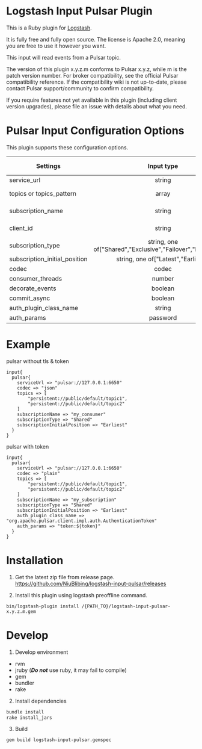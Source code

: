 # Logstash Input Pulsar Plugin

This is a Ruby plugin for [Logstash](https://github.com/elastic/logstash).

It is fully free and fully open source. The license is Apache 2.0, meaning you are free to use it however you want.

This input will read events from a Pulsar topic.

The version of this plugin x.y.z.m conforms to Pulsar x.y.z, while m is the patch version number. For broker compatibility, see the official Pulsar compatibility reference. If the compatibility wiki is not up-to-date, please contact Pulsar support/community to confirm compatibility.

If you require features not yet available in this plugin (including client version upgrades), please file an issue with details about what you need.

# Pulsar Input Configuration Options

This plugin supports these configuration options.

| Settings                      |                          Input type                          |     Default value | Required |
| ----------------------------- | :----------------------------------------------------------: | ----------------: | -------: |
| service_url                   |                            string                            |                 - |      Yes |
| topics or topics_pattern      |                            array                             |       ["topic-1"] |       No |
| subscription_name             |                            string                            |  "logstash-group" |       No |
| client_id                     |                            string                            | "logstash-client" |       No |
| subscription_type             | string, one of["Shared","Exclusive","Failover","Key_shared"] |          "Shared" |       No |
| subscription_initial_position |             string, one of["Latest","Earliest"]              |        "Earliest" |       No |
| codec                         |                            codec                             |           "plain" |       No |
| consumer_threads              |                            number                            |                 1 |       No |
| decorate_events               |                           boolean                            |             false |       No |
| commit_async                  |                           boolean                            |             false |       No |
| auth_plugin_class_name        |                            string                            |                 - |       No |
| auth_params                   |                           password                           |                 - |       No |

# Example

pulsar without tls & token

```
input{
  pulsar{
    serviceUrl => "pulsar://127.0.0.1:6650"
    codec => "json"
    topics => [
        "persistent://public/default/topic1",
        "persistent://public/default/topic2"
    ]
    subscriptionName => "my_consumer"
    subscriptionType => "Shared"
    subscriptionInitialPosition => "Earliest"
  }
}
```

pulsar with token

```
input{
  pulsar{
    serviceUrl => "pulsar://127.0.0.1:6650"
    codec => "plain"
    topics => [
        "persistent://public/default/topic1",
        "persistent://public/default/topic2"
    ]
    subscriptionName => "my_subscription"
    subscriptionType => "Shared"
    subscriptionInitialPosition => "Earliest"
    auth_plugin_class_name => "org.apache.pulsar.client.impl.auth.AuthenticationToken"
    auth_params => "token:${token}"
  }
}
```

# Installation

1. Get the latest zip file from release page.
   https://github.com/NiuBlibing/logstash-input-pulsar/releases

2. Install this plugin using logstash preoffline command.

```
bin/logstash-plugin install /{PATH_TO}/logstash-input-pulsar-x.y.z.m.gem
```

# Develop

1. Develop environment

- rvm
- jruby (**_Do not_** use ruby, it may fail to compile)
- gem
- bundler
- rake

2. Install dependencies

```sh
bundle install
rake install_jars
```

3. Build

```sh
gem build logstash-input-pulsar.gemspec
```
